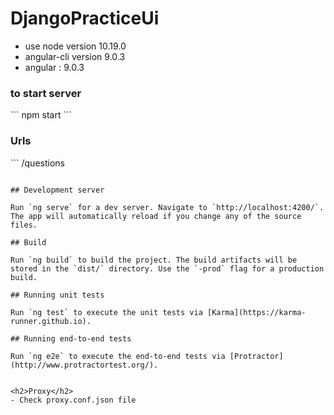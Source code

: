 # DjangoPracticeUi

- use node version 10.19.0
- angular-cli version 9.0.3
- angular : 9.0.3


<h3>to start server</h3>
```
npm start 
```

<h3>Urls</h3>
```
/questions

```

## Development server

Run `ng serve` for a dev server. Navigate to `http://localhost:4200/`. The app will automatically reload if you change any of the source files.

## Build

Run `ng build` to build the project. The build artifacts will be stored in the `dist/` directory. Use the `-prod` flag for a production build.

## Running unit tests

Run `ng test` to execute the unit tests via [Karma](https://karma-runner.github.io).

## Running end-to-end tests

Run `ng e2e` to execute the end-to-end tests via [Protractor](http://www.protractortest.org/).


<h2>Proxy</h2>
- Check proxy.conf.json file




